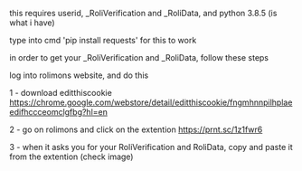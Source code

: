 this requires userid, _RoliVerification and _RoliData, and python 3.8.5 (is what i have)

type into cmd 'pip install requests' for this to work

in order to get your _RoliVerification and _RoliData, follow these steps

log into rolimons website, and do this



1 - download editthiscookie https://chrome.google.com/webstore/detail/editthiscookie/fngmhnnpilhplaeedifhccceomclgfbg?hl=en



2 - go on rolimons and click on the extention https://prnt.sc/1z1fwr6



3 - when it asks you for your RoliVerification and RoliData, copy and paste it from the extention (check image)
